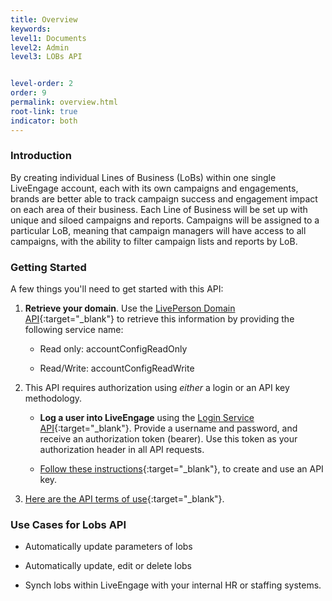 ```yaml
---
title: Overview
keywords:
level1: Documents
level2: Admin
level3: LOBs API


level-order: 2
order: 9
permalink: overview.html
root-link: true
indicator: both
---
```

### Introduction

By creating individual Lines of Business (LoBs) within one single LiveEngage account, each with its own campaigns and engagements, 
brands are better able to track campaign success and engagement impact on each area of their business.
Each Line of Business will be set up with unique and siloed campaigns and reports. 
Campaigns will be assigned to a particular LoB, meaning that campaign managers will have access to all campaigns, 
with the ability to filter campaign lists and reports by LoB.

### Getting Started

A few things you'll need to get started with this API:

1. **Retrieve your domain**. Use the [LivePerson Domain API](agent-domain-domain-api.html){:target="_blank"} to retrieve this information by providing the following service name:

	* Read only: accountConfigReadOnly

	* Read/Write: accountConfigReadWrite

2. This API requires authorization using _either_ a login or an API key methodology.

	* **Log a user into LiveEngage** using the [Login Service API](login-getting-started.html){:target="_blank"}. Provide a username and password, and receive an authorization token (bearer). Use this token as your authorization header in all API requests.

	* [Follow these instructions](guides-gettingstarted.html){:target="_blank"}, to create and use an API key.

3. [Here are the API terms of use](https://www.liveperson.com/policies/apitou){:target="_blank"}.



### Use Cases for Lobs API

* Automatically update parameters of lobs

* Automatically update, edit or delete lobs

* Synch lobs within LiveEngage with your internal HR or staffing systems.
